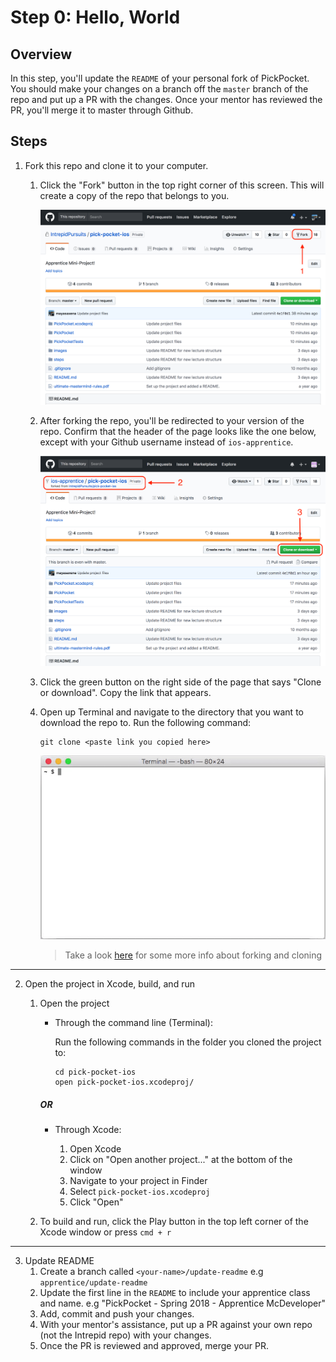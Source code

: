 # Step 0: Hello, World

## Overview
In this step, you'll update the `README` of your personal fork of PickPocket. You should make your changes on a branch off the `master` branch of the repo and put up a PR with the changes. Once your mentor has reviewed the PR, you'll merge it to master through Github.

## Steps
1. Fork this repo and clone it to your computer.

    1. Click the "Fork" button in the top right corner of this screen. This will create a copy of the repo that belongs to you.

        ![](../images/fork-from-repo.png)

    1. After forking the repo, you'll be redirected to your version of the repo. Confirm that the header of the page looks like the one below, except with your Github username instead of `ios-apprentice`.

        ![](../images/your-fork.png)

    1. Click the green button on the right side of the page that says "Clone or download". Copy the link that appears.

    1. Open up Terminal and navigate to the directory that you want to download the repo to. Run the following command:
        ```
        git clone <paste link you copied here>
        ```
        ![](../images/clone-repo.gif)

        > Take a look [here](https://help.github.com/articles/fork-a-repo/) for some more info about forking and cloning
---
2. Open the project in Xcode, build, and run
    1. Open the project
        - Through the command line (Terminal):

            Run the following commands in the folder you cloned the project to:
            ```
            cd pick-pocket-ios
            open pick-pocket-ios.xcodeproj/
            ```
        ##### OR
        - Through Xcode:

            1. Open Xcode
            1. Click on "Open another project..." at the bottom of the window
            1. Navigate to your project in Finder
            1. Select `pick-pocket-ios.xcodeproj`
            1. Click "Open"

    1. To build and run, click the Play button in the top left corner of the Xcode window or press <code>cmd + r</code></li>

---

3. Update README
    1. Create a branch called `<your-name>/update-readme` e.g `apprentice/update-readme`
    1. Update the first line in the `README` to include your apprentice class and name. e.g "PickPocket - Spring 2018 - Apprentice McDeveloper"
    1. Add, commit and push your changes.
    1. With your mentor's assistance, put up a PR against your own repo (not the Intrepid repo) with your changes.
    1. Once the PR is reviewed and approved, merge your PR.
